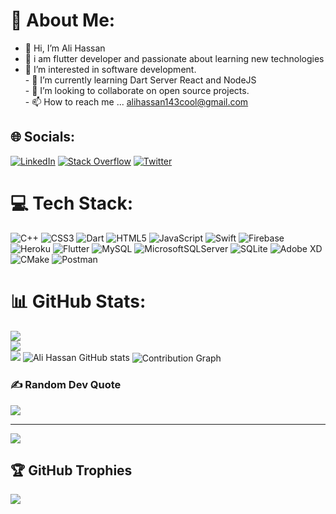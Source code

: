 # 💫 About Me:
- 👋 Hi, I’m Ali Hassan<br>
- 👀 i am flutter developer and passionate about learning new technologies <br>
- 👀 I’m interested in software development.<br>- 🌱 I’m currently learning Dart Server React and NodeJS<br>- 💞️ I’m looking to collaborate on open source projects.<br>- 📫 How to reach me ... alihassan143cool@gmail.com


## 🌐 Socials:
[![LinkedIn](https://img.shields.io/badge/LinkedIn-%230077B5.svg?logo=linkedin&logoColor=white)](https://www.linkedin.com/in/ali-hassan-04355b182) [![Stack Overflow](https://img.shields.io/badge/-Stackoverflow-FE7A16?logo=stack-overflow&logoColor=white)](https://stackoverflow.com/users/14155807/ali-hassan) [![Twitter](https://img.shields.io/badge/Twitter-%231DA1F2.svg?logo=Twitter&logoColor=white)](https://twitter.com/alihassan143co1) 

# 💻 Tech Stack:
  ![C++](https://img.shields.io/badge/c++-%2300599C.svg?style=plastic&logo=c%2B%2B&logoColor=white) ![CSS3](https://img.shields.io/badge/css3-%231572B6.svg?style=plastic&logo=css3&logoColor=white) ![Dart](https://img.shields.io/badge/dart-%230175C2.svg?style=plastic&logo=dart&logoColor=white) ![HTML5](https://img.shields.io/badge/html5-%23E34F26.svg?style=plastic&logo=html5&logoColor=white) ![JavaScript](https://img.shields.io/badge/javascript-%23323330.svg?style=plastic&logo=javascript&logoColor=%23F7DF1E)   ![Swift](https://img.shields.io/badge/swift-F54A2A?style=plastic&logo=swift&logoColor=white) ![Firebase](https://img.shields.io/badge/firebase-%23039BE5.svg?style=plastic&logo=firebase) ![Heroku](https://img.shields.io/badge/heroku-%23430098.svg?style=plastic&logo=heroku&logoColor=white)  ![Flutter](https://img.shields.io/badge/Flutter-%2302569B.svg?style=plastic&logo=Flutter&logoColor=white) ![MySQL](https://img.shields.io/badge/mysql-%2300f.svg?style=plastic&logo=mysql&logoColor=white) ![MicrosoftSQLServer](https://img.shields.io/badge/Microsoft%20SQL%20Sever-CC2927?style=plastic&logo=microsoft%20sql%20server&logoColor=white) ![SQLite](https://img.shields.io/badge/sqlite-%2307405e.svg?style=plastic&logo=sqlite&logoColor=white) ![Adobe XD](https://img.shields.io/badge/Adobe%20XD-470137?style=plastic&logo=Adobe%20XD&logoColor=#FF61F6) ![CMake](https://img.shields.io/badge/CMake-%23008FBA.svg?style=plastic&logo=cmake&logoColor=white)  ![Postman](https://img.shields.io/badge/Postman-FF6C37?style=plastic&logo=postman&logoColor=white)
# 📊 GitHub Stats:
![](https://github-readme-stats.vercel.app/api?username=alihassan143&theme=radical&hide_border=false&include_all_commits=false&count_private=false)<br/>
![](https://github-readme-streak-stats.herokuapp.com/?user=alihassan143&theme=radical&hide_border=false)<br/>
![](https://github-readme-stats.vercel.app/api/top-langs/?username=alihassan143&theme=radical&hide_border=false&include_all_commits=false&count_private=false&layout=compact)
![Ali Hassan GitHub stats](https://github-readme-stats.vercel.app/api?username=alihassan143&include_all_commits=true&theme=dark&show_icons=true)
<img src="https://github-readme-activity-graph.cyclic.app/graph?username=alihassan143&theme=tokyo-night" alt="Contribution Graph" align="center" />

### ✍️ Random Dev Quote
![](https://quotes-github-readme.vercel.app/api?type=horizontal&theme=tokyonight)

---
[![](https://visitcount.itsvg.in/api?id=alihassan143&icon=0&color=0)](https://visitcount.itsvg.in)



  <!-- Proudly created with GPRM ( https://gprm.itsvg.in ) -->
  ## 🏆 GitHub Trophies
![](https://github-profile-trophy.vercel.app/?username=alihassan143&theme=chalk&no-frame=false&no-bg=false&margin-w=4)



  
